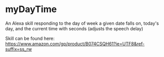 # myDayTime
An Alexa skill responding to the day of week a given date falls on, today's day, and the current time with seconds (adjusts the speech delay)

Skill can be found here: https://www.amazon.com/gp/product/B074CSQH61?ie=UTF8&ref-suffix=ss_rw
